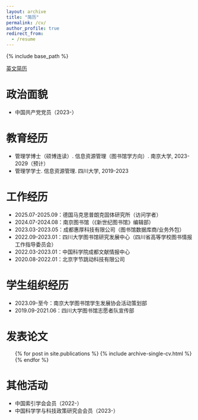 ```yaml
---
layout: archive
title: "简历"
permalink: /cv/
author_profile: true
redirect_from:
  - /resume
---
```


{% include base_path %}


[英文简历](../CV-YuZhu-NJU.pdf)


政治面貌
======
* 中国共产党党员（2023-）

教育经历
======
* 管理学博士（硕博连读）. 信息资源管理（图书馆学方向）. 南京大学, 2023-2029（预计）
* 管理学学士. 信息资源管理. 四川大学, 2019-2023

工作经历
======
* 2025.07-2025.09：德国马克思普朗克固体研究所（访问学者）
* 2024.07-2024.08：南京图书馆（《新世纪图书馆》编辑部）
* 2023.03-2023.05：成都惠厚科技有限公司（图书馆数据库商/业务外包）
* 2022.09-2023.01：四川大学图书馆研究发展中心（四川省高等学校图书情报工作指导委员会）
* 2022.03-2023.01：中国科学院成都文献情报中心
* 2020.08-2022.01：北京字节跳动科技有限公司

学生组织经历
======
* 2023.09-至今：南京大学图书馆学生发展协会活动策划部
* 2019.09-2021.06：四川大学图书馆志愿者队宣传部

发表论文
======
  <ul>{% for post in site.publications %}
    {% include archive-single-cv.html %}
  {% endfor %}</ul>
  
<!-- 工作经历
======
  <ul>{% for post in site.teaching %}
    {% include archive-single-cv.html %}
  {% endfor %}</ul> -->
  
其他活动
======
* 中国索引学会会员（2022-）
* 中国科学学与科技政策研究会会员（2023-）
